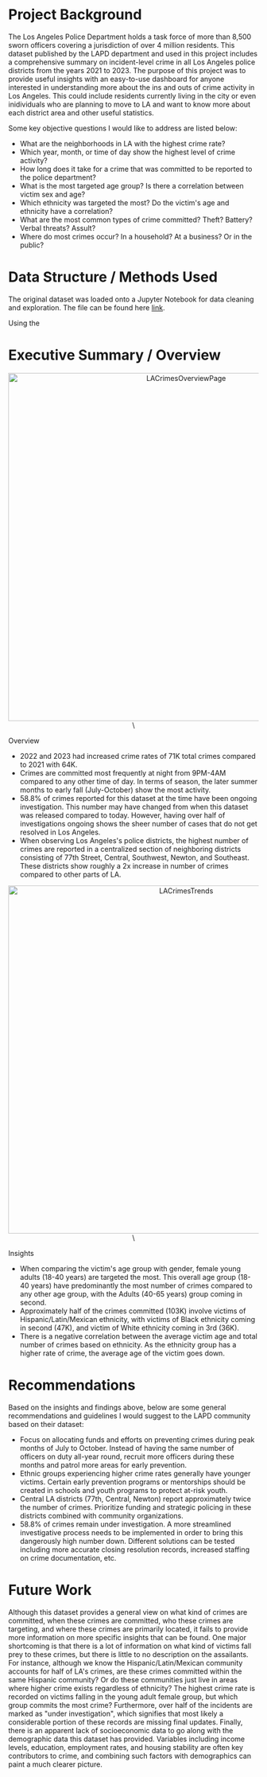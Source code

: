 


# Project Background

The Los Angeles Police Department holds a task force of more than 8,500 sworn officers covering a jurisdiction of over 4 million residents. This dataset published by the LAPD department and used in this project includes a comprehensive summary on incident-level crime in all Los Angeles police districts from the years 2021 to 2023. The purpose of this project was to provide useful insights with an easy-to-use dashboard for anyone interested in understanding more about the ins and outs of crime activity in Los Angeles. This could include residents currently living in the city or even inidividuals who are planning to move to LA and want to know more about each district area and other useful statistics. 

Some key objective questions I would like to address are listed below:
- What are the neighborhoods in LA with the highest crime rate?
- Which year, month, or time of day show the highest level of crime activity?
- How long does it take for a crime that was committed to be reported to the police department?
- What is the most targeted age group? Is there a correlation between victim sex and age?
- Which ethnicity was targeted the most? Do the victim's age and ethnicity have a correlation?
- What are the most common types of crime committed? Theft? Battery? Verbal threats? Assult?
- Where do most crimes occur? In a household? At a business? Or in the public?

# Data Structure / Methods Used

The original dataset was loaded onto a Jupyter Notebook for data cleaning and exploration. The file can be found here [link](https://github.com/edminw/Los-Angeles-Police-Department-Crimes-Project/blob/main/crimes_data_etl.ipynb).

Using the 


# Executive Summary / Overview

<div align="center">
  <img width="700" alt="LACrimesOverviewPage" src="https://github.com/user-attachments/assets/025caaf7-9700-4b23-a952-78cc708939b4" />\
</div>

Overview
- 2022 and 2023 had increased crime rates of 71K total crimes compared to 2021 with 64K.
- Crimes are committed most frequently at night from 9PM-4AM compared to any other time of day. In terms of season, the later summer months to early fall (July-October) show the most activity. 
- 58.8% of crimes reported for this dataset at the time have been ongoing investigation. This number may have changed from when this dataset was released compared to today. However, having over half of investigations ongoing shows the sheer number of cases that do not get resolved in Los Angeles.
- When observing Los Angeles's police districts, the highest number of crimes are reported in a centralized section of neighboring districts consisting of 77th Street, Central, Southwest, Newton, and Southeast. These districts show roughly a 2x increase in number of crimes compared to other parts of LA.  

<div align="center">
  <img width="700" alt="LACrimesTrends" src="https://github.com/user-attachments/assets/3e671958-cfe0-4cef-b66b-e05e9e654576" />\
</div>

Insights
- When comparing the victim's age group with gender, female young adults (18-40 years) are targeted the most. This overall age group (18-40 years) have predominantly the most number of crimes compared to any other age group, with the Adults (40-65 years) group coming in second.
- Approximately half of the crimes committed (103K) involve victims of Hispanic/Latin/Mexican ethnicity, with victims of Black ethnicity coming in second (47K), and victim of White ethnicity coming in 3rd (36K).
- There is a negative correlation between the average victim age and total number of crimes based on ethnicity. As the ethnicity group has a higher rate of crime, the average age of the victim goes down.  


# Recommendations

Based on the insights and findings above, below are some general recommendations and guidelines I would suggest to the LAPD community based on their dataset: 
- Focus on allocating funds and efforts on preventing crimes during peak months of July to October. Instead of having the same number of officers on duty all-year round, recruit more officers during these months and patrol more areas for early prevention.
- Ethnic groups experiencing higher crime rates generally have younger victims. Certain early prevention programs or mentorships should be created in schools and youth programs to protect at-risk youth.
- Central LA districts (77th, Central, Newton) report approximately twice the number of crimes. Prioritize funding and strategic policing in these districts combined with community organizations.
- 58.8% of crimes remain under investigation. A more streamlined investigative process needs to be implemented in order to bring this dangerously high number down. Different solutions can be tested including more accurate closing resolution records, increased staffing on crime documentation, etc.

# Future Work

Although this dataset provides a general view on what kind of crimes are committed, when these crimes are committed, who these crimes are targeting, and where these crimes are primarily located, it fails to provide more information on more specific insights that can be found. One major shortcoming is that there is a lot of information on what kind of victims fall prey to these crimes, but there is little to no description on the assailants. For instance, although we know the Hispanic/Latin/Mexican community accounts for half of LA's crimes, are these crimes committed within the same Hispanic community? Or do these communities just live in areas where higher crime exists regardless of ethnicity? The highest crime rate is recorded on victims falling in the young adult female group, but which group commits the most crime? Furthermore, over half of the incidents are marked as "under investigation", which signifies that most likely a considerable portion of these records are missing final updates. Finally, there is an apparent lack of socioeconomic data to go along with the demographic data this dataset has provided. Variables including income levels, education, employment rates, and housing stability are often key contributors to crime, and combining such factors with demographics can paint a much clearer picture.
